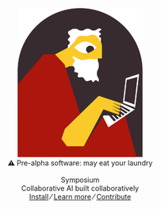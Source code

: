 <center>
    <img src="./artwork/logo-alcove.svg" alt="Symposium Logo" width="50%"/>
    <div class="warning-banner">⚠️ Pre-alpha software: may eat your laundry</div>
    <br>
    <div class="hero-title">Symposium</div>
    <div class="hero-subtitle">Collaborative AI built collaboratively</div>
    <div class="action-links">
        <a href="./install.md" class="action-link">Install</a>
        <span class="separator">⁄</span>
        <a href="./learn-more.md" class="action-link">Learn more</a>
        <span class="separator">⁄</span>
        <a href="./contribute.md" class="action-link">Contribute</a>
    </div>
</center>